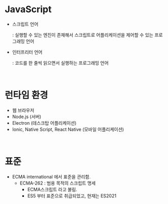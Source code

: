 # JavaScript

- 스크립트 언어

  : 실행할 수 있는 엔진이 존재해서 스크립트로 어플리케이션을 제어할 수 있는 프로그래밍 언어

- 인터프리터 언어

  : 코드를 한 줄씩 읽으면서 실행하는 프로그래밍 언어



<br />

# 런타임 환경

- 웹 브라우저
- Node.js (서버)
- Electron (데스크탑 어플리케이션)
- Ionic, Native Script, React Native (모바일 어플리케이션)



<br />

# 표준

- ECMA international 에서 표준을 관리함.
  - ECMA-262 : 범용 목적의 스크립트 명세 
    - ECMA스크립트 라고 불림.
    - ES5 부터 표준으로 취급되었고, 현재는 ES2021

